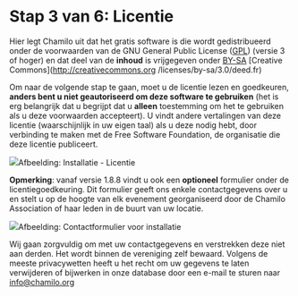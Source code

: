 # Stap 3 van 6: Licentie

Hier legt Chamilo uit dat het gratis software is die wordt gedistribueerd onder de voorwaarden van de GNU General Public License ([GPL](http://en.wikipedia.org/wiki/GNU_General_Public_License)) (versie 3 of hoger) en dat deel van de **inhoud** is vrijgegeven onder [BY-SA](http://creativecommons.org/licenses/by-sa/3.0/deed.fr) [Creative Commons](http://creativecommons.org /licenses/by-sa/3.0/deed.fr)

Om naar de volgende stap te gaan, moet u de licentie lezen en goedkeuren, **anders bent u niet geautoriseerd om deze software te gebruiken** (het is erg belangrijk dat u begrijpt dat u **alleen** toestemming om het te gebruiken als u deze voorwaarden accepteert). U vindt andere vertalingen van deze licentie (waarschijnlijk in uw eigen taal) als u deze nodig hebt, door verbinding te maken met de Free Software Foundation, de organisatie die deze licentie publiceert.

![](../../../../.gitbook/assets/images6%20%281%29.png)Afbeelding: Installatie - Licentie

**Opmerking**: vanaf versie 1.8.8 vindt u ook een **optioneel** formulier onder de licentiegoedkeuring. Dit formulier geeft ons enkele contactgegevens over u en stelt u op de hoogte van elk evenement georganiseerd door de Chamilo Association of haar leden in de buurt van uw locatie.

![](../../../../.gitbook/assets/images8%20%281%29.png)Afbeelding: Contactformulier voor installatie

Wij gaan zorgvuldig om met uw contactgegevens en verstrekken deze niet aan derden. Het wordt binnen de vereniging zelf bewaard. Volgens de meeste privacywetten heeft u het recht om uw gegevens te laten verwijderen of bijwerken in onze database door een e-mail te sturen naar info@chamilo.org
